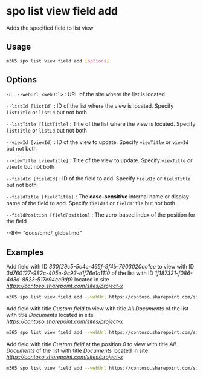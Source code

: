 # spo list view field add

Adds the specified field to list view

## Usage

```sh
m365 spo list view field add [options]
```

## Options

`-u, --webUrl <webUrl>`
: URL of the site where the list is located

`--listId [listId]`
: ID of the list where the view is located. Specify `listTitle` or `listId` but not both

`--listTitle [listTitle]`
: Title of the list where the view is located. Specify `listTitle` or `listId` but not both

`--viewId [viewId]`
: ID of the view to update. Specify `viewTitle` or `viewId` but not both

`--viewTitle [viewTitle]`
: Title of the view to update. Specify `viewTitle` or `viewId` but not both

`--fieldId [fieldId]`
: ID of the field to add. Specify `fieldId` or `fieldTitle` but not both

`--fieldTitle [fieldTitle]`
: The **case-sensitive** internal name or display name of the field to add. Specify `fieldId` or `fieldTitle` but not both

`--fieldPosition [fieldPosition]`
: The zero-based index of the position for the field

--8<-- "docs/cmd/_global.md"

## Examples

Add field with ID _330f29c5-5c4c-465f-9f4b-7903020ae1ce_ to view with ID _3d760127-982c-405e-9c93-e1f76e1a1110_ of the list with ID _1f187321-f086-4d3d-8523-517e94cc9df9_ located in site _https://contoso.sharepoint.com/sites/project-x_

```sh
m365 spo list view field add --webUrl https://contoso.sharepoint.com/sites/project-x --listId 1f187321-f086-4d3d-8523-517e94cc9df9 --viewId 3d760127-982c-405e-9c93-e1f76e1a1110 --fieldId 330f29c5-5c4c-465f-9f4b-7903020ae1ce
```

Add field with title _Custom field_ to view with title _All Documents_ of the list with title _Documents_ located in site _https://contoso.sharepoint.com/sites/project-x_

```sh
m365 spo list view field add --webUrl https://contoso.sharepoint.com/sites/project-x --listTitle Documents --viewTitle 'All Documents' --fieldTitle 'Custom field'
```

Add field with title _Custom field_ at the position _0_ to view with title _All Documents_ of the list with title _Documents_ located in site _https://contoso.sharepoint.com/sites/project-x_

```sh
m365 spo list view field add --webUrl https://contoso.sharepoint.com/sites/project-x --listTitle Documents --viewTitle 'All Documents' --fieldTitle 'Custom field' --fieldPosition 0
```
